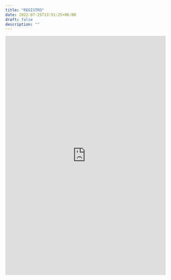 ```yaml
---
title: "REGISTRO"
date: 2022-07-25T13:51:25+06:00
draft: false
description: ""
---
```


<iframe height="750" width="100%" src="https://us.airmeet.com/widgets/event/5ac3b4e0-0cf9-11ef-bc04-0bf55fbfe911/embedded-registration?communityId=764624fc-d051-4c74-b573-a1a50759e3c1&backgroundColor=ff42ba&isLightAmbience=true" frameborder="0"></iframe>